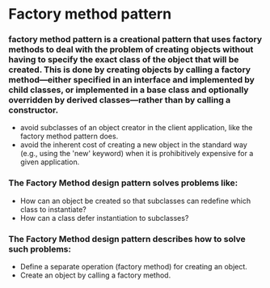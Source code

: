 # Factory method pattern

### factory method pattern is a creational pattern that uses factory methods to deal with the problem of creating objects without having to specify the exact class of the object that will be created. This is done by creating objects by calling a factory method—either specified in an interface and implemented by child classes, or implemented in a base class and optionally overridden by derived classes—rather than by calling a constructor.
* avoid subclasses of an object creator in the client application, like the factory method pattern does.
* avoid the inherent cost of creating a new object in the standard way (e.g., using the 'new' keyword) when it is prohibitively expensive for a given application.

### The Factory Method design pattern solves problems like:
 * How can an object be created so that subclasses can redefine which class to instantiate?
 * How can a class defer instantiation to subclasses?

### The Factory Method design pattern describes how to solve such problems:
 * Define a separate operation (factory method) for creating an object.
 * Create an object by calling a factory method.

